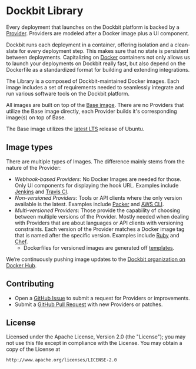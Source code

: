 # Dockbit Library

Every deployment that launches on the Dockbit platform is backed by a [Provider](http://docs.dockbit.com/integrations/). Providers are modeled after a Docker image plus a UI component. 

Dockbit runs each deployment in a container, offering isolation and a clean-slate for every deployment step. This makes sure that no state is persistent between deployments. Capitalizing on [Docker](https://www.docker.com/) containers not only allows us to launch your deployments on Dockbit really fast, but also depend on the Dockerfile as a standardized format for building and extending integrations.

The Library is a composed of Dockbit-maintained Docker images. Each image includes a set of requirements needed to seamlessly integrate and run various software tools on the Dockbit platform.

All images are built on top of the [Base image](base/). There are no Providers that utilize the Base image directly, each Provider builds it's corresponding image(s) on top of Base.

The Base image utilizes the [latest LTS](https://github.com/Dockbit/in-library/blob/master/base/Dockerfile#L1) release of Ubuntu.


## Image types 

There are multiple types of Images. The difference mainly stems from the nature of the Provider:
  * _Webhook-based Providers_: No Docker Images are needed for those. Only UI components for displaying the hook URL. Examples include [Jenkins](https://docs.dockbit.com/integrations/jenkins/) and [Travis CI](https://docs.dockbit.com/integrations/travis/).
  * _Non-versioned Providers_: Tools or API clients where the only version available is the latest. Examples include [Packer](packer/) and [AWS CLI](aws_cli).
  * _Multi-versioned Providers_: Those provide the capability of choosing between multiple versions of the Provider. Mostly needed when dealing with Providers that are about languages or API clients with versioning constraints. Each version of the Provider matches a Docker image tag that is named after the specific version. Examples include [Ruby](ruby/) and [Chef](chef/).
    * Dockerfiles for versioned images are generated off [templates](https://blog.dockbit.com/templating-your-dockerfile-like-a-boss-2a84a67d28e9#.yx245zv1e).

We’re continuously pushing image updates to the [Dockbit organization on Docker Hub](https://hub.docker.com/u/dockbit/).


## Contributing

 * Open a [GitHub Issue](https://github.com/Dockbit/library/issues/new) to submit a request for Providers or improvements.
 * Submit a [GitHub Pull Request](https://help.github.com/articles/using-pull-requests/) with new Providers or patches.


## License

Licensed under the Apache License, Version 2.0 (the "License"); you
may not use this file except in compliance with the License. You may
obtain a copy of the License at


```
http://www.apache.org/licenses/LICENSE-2.0
```